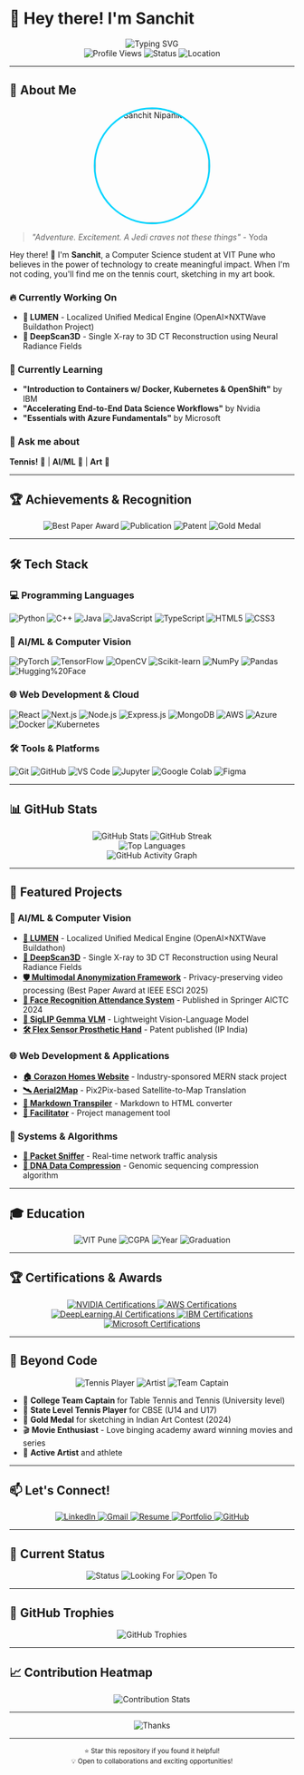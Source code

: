 # 👋 Hey there! I'm Sanchit

<div align="center">
  <img src="https://readme-typing-svg.herokuapp.com?font=Fira+Code&weight=600&size=28&pause=1000&color=00D4FF&center=true&vCenter=true&width=500&lines=Student+%F0%9F%8E%93;Athlete+%F0%9F%8E%BE;Artist+%F0%9F%8E%A8;AI+Enthusiast+%F0%9F%A4%96;Tennis+Player+%F0%9F%8E%BE" alt="Typing SVG" />
</div>

<div align="center">
  <img src="https://komarev.com/ghpvc/?username=sanchit1606&style=for-the-badge&color=00D4FF&label=Profile+Views" alt="Profile Views" />
  <img src="https://img.shields.io/badge/Status-Available%20for%20Opportunities-00D4FF?style=for-the-badge" alt="Status" />
  <img src="https://img.shields.io/badge/Location-Pune%2C%20India-FF6B6B?style=for-the-badge" alt="Location" />
</div>

---

## 🎯 About Me

<div align="center">
  <img src="https://github.com/sanchit1606/sanchit1606/blob/main/images/photo.jpeg" alt="Sanchit Nipanikar" width="200" style="border-radius: 50%; border: 3px solid #00D4FF;" />
</div>

> *"Adventure. Excitement. A Jedi craves not these things"* - Yoda

Hey there! 👋 I'm **Sanchit**, a Computer Science student at VIT Pune who believes in the power of technology to create meaningful impact. When I'm not coding, you'll find me on the tennis court, sketching in my art book.

### 🔥 Currently Working On
- **🚀 LUMEN** - Localized Unified Medical Engine (OpenAI×NXTWave Buildathon Project)
- **🧠 DeepScan3D** - Single X-ray to 3D CT Reconstruction using Neural Radiance Fields

### 🌱 Currently Learning
- **"Introduction to Containers w/ Docker, Kubernetes & OpenShift"** by IBM
- **"Accelerating End-to-End Data Science Workflows"** by Nvidia
- **"Essentials with Azure Fundamentals"** by Microsoft

### 💬 Ask me about
**Tennis!** 🎾 | **AI/ML** 🤖 | **Art** 🎨 

---

## 🏆 Achievements & Recognition

<div align="center">
  <img src="https://img.shields.io/badge/Best%20Paper%20Award-IEEE%20ESCI%202025-00D4FF?style=for-the-badge" alt="Best Paper Award" />
  <img src="https://img.shields.io/badge/Publication-Springer%20AICTC%202024-FF6B6B?style=for-the-badge" alt="Publication" />
  <img src="https://img.shields.io/badge/Patent-Published%20(IP%20India)-FFD93D?style=for-the-badge" alt="Patent" />
  <img src="https://img.shields.io/badge/Gold%20Medal-Indian%20Art%20Contest%202024-FFD93D?style=for-the-badge" alt="Gold Medal" />
</div>

---

## 🛠️ Tech Stack

### 💻 Programming Languages
![Python](https://img.shields.io/badge/Python-3776AB?style=for-the-badge&logo=python&logoColor=white)
![C++](https://img.shields.io/badge/C%2B%2B-00599C?style=for-the-badge&logo=c%2B%2B&logoColor=white)
![Java](https://img.shields.io/badge/Java-ED8B00?style=for-the-badge&logo=openjdk&logoColor=white)
![JavaScript](https://img.shields.io/badge/JavaScript-F7DF1E?style=for-the-badge&logo=javascript&logoColor=black)
![TypeScript](https://img.shields.io/badge/TypeScript-007ACC?style=for-the-badge&logo=typescript&logoColor=white)
![HTML5](https://img.shields.io/badge/HTML5-E34F26?style=for-the-badge&logo=html5&logoColor=white)
![CSS3](https://img.shields.io/badge/CSS3-1572B6?style=for-the-badge&logo=css3&logoColor=white)

### 🤖 AI/ML & Computer Vision
![PyTorch](https://img.shields.io/badge/PyTorch-EE4C2C?style=for-the-badge&logo=pytorch&logoColor=white)
![TensorFlow](https://img.shields.io/badge/TensorFlow-FF6F00?style=for-the-badge&logo=tensorflow&logoColor=white)
![OpenCV](https://img.shields.io/badge/OpenCV-5C3EE8?style=for-the-badge&logo=opencv&logoColor=white)
![Scikit-learn](https://img.shields.io/badge/scikit--learn-F7931E?style=for-the-badge&logo=scikit-learn&logoColor=white)
![NumPy](https://img.shields.io/badge/NumPy-013243?style=for-the-badge&logo=numpy&logoColor=white)
![Pandas](https://img.shields.io/badge/Pandas-150458?style=for-the-badge&logo=pandas&logoColor=white)
![Hugging%20Face](https://img.shields.io/badge/Hugging%20Face-FF6B6B?style=for-the-badge&logo=huggingface&logoColor=white)

### 🌐 Web Development & Cloud
![React](https://img.shields.io/badge/React-20232A?style=for-the-badge&logo=react&logoColor=61DAFB)
![Next.js](https://img.shields.io/badge/Next.js-000000?style=for-the-badge&logo=next.js&logoColor=white)
![Node.js](https://img.shields.io/badge/Node.js-43853D?style=for-the-badge&logo=node.js&logoColor=white)
![Express.js](https://img.shields.io/badge/Express.js-404D59?style=for-the-badge&logo=express&logoColor=white)
![MongoDB](https://img.shields.io/badge/MongoDB-4EA94B?style=for-the-badge&logo=mongodb&logoColor=white)
![AWS](https://img.shields.io/badge/AWS-232F3E?style=for-the-badge&logo=amazon-aws&logoColor=white)
![Azure](https://img.shields.io/badge/Azure-0089D6?style=for-the-badge&logo=microsoft-azure&logoColor=white)
![Docker](https://img.shields.io/badge/Docker-2496ED?style=for-the-badge&logo=docker&logoColor=white)
![Kubernetes](https://img.shields.io/badge/Kubernetes-326CE5?style=for-the-badge&logo=kubernetes&logoColor=white)

### 🛠️ Tools & Platforms
![Git](https://img.shields.io/badge/Git-F05032?style=for-the-badge&logo=git&logoColor=white)
![GitHub](https://img.shields.io/badge/GitHub-100000?style=for-the-badge&logo=github&logoColor=white)
![VS Code](https://img.shields.io/badge/VS%20Code-007ACC?style=for-the-badge&logo=visual-studio-code&logoColor=white)
![Jupyter](https://img.shields.io/badge/Jupyter-F37626?style=for-the-badge&logo=jupyter&logoColor=white)
![Google Colab](https://img.shields.io/badge/Google%20Colab-F9AB00?style=for-the-badge&logo=google-colab&logoColor=white)
![Figma](https://img.shields.io/badge/Figma-F24E1E?style=for-the-badge&logo=figma&logoColor=white)

---

## 📊 GitHub Stats

<div align="center">
  <img src="https://github-readme-stats.vercel.app/api?username=sanchit1606&show_icons=true&theme=tokyonight&hide_border=true&bg_color=0D1117&title_color=00D4FF&text_color=FFFFFF&icon_color=00D4FF&include_all_commits=true&count_private=true" alt="GitHub Stats" />
  <img src="https://github-readme-streak-stats.herokuapp.com/?user=sanchit1606&theme=tokyonight&hide_border=true&background=0D1117&stroke=00D4FF&ring=00D4FF&fire=00D4FF&currStreakNum=FFFFFF&currStreakLabel=FFFFFF&sideNums=FFFFFF&sideLabels=FFFFFF&dates=FFFFFF" alt="GitHub Streak" />
</div>

<div align="center">
  <img src="https://github-readme-stats.vercel.app/api/top-langs/?username=sanchit1606&layout=compact&theme=tokyonight&hide_border=true&bg_color=0D1117&title_color=00D4FF&text_color=FFFFFF&langs_count=8" alt="Top Languages" />
</div>

<div align="center">
  <img src="https://github-readme-activity-graph.vercel.app/graph?username=sanchit1606&theme=tokyonight&hide_border=true&bg_color=0D1117&title_color=00D4FF&color=00D4FF&line=00D4FF&point=00D4FF" alt="GitHub Activity Graph" />
</div>

---

## 🚀 Featured Projects

### 🧠 AI/ML & Computer Vision
- **[🚀 LUMEN](https://github.com/sanchit1606/LUMEN)** - Localized Unified Medical Engine (OpenAI×NXTWave Buildathon)
- **[🧠 DeepScan3D](https://github.com/sanchit1606/sanchit1606)** - Single X-ray to 3D CT Reconstruction using Neural Radiance Fields
- **[🛡️ Multimodal Anonymization Framework](https://github.com/sanchit1606/sanchit1606)** - Privacy-preserving video processing (Best Paper Award at IEEE ESCI 2025)
- **[👤 Face Recognition Attendance System](https://github.com/sanchit1606/Face-Recognition-Based-Attendance-System)** - Published in Springer AICTC 2024
- **[🤖 SigLIP Gemma VLM](https://github.com/sanchit1606/A-Lightweight-Multimodal-Vision-Language-Model)** - Lightweight Vision-Language Model
- **[🛠️ Flex Sensor Prosthetic Hand](https://github.com/sanchit1606/sanchit1606)** - Patent published (IP India)

### 🌐 Web Development & Applications
- **[🏠 Corazon Homes Website](https://github.com/sanchit1606/sanchit1606)** - Industry-sponsored MERN stack project
- **[🛰️ Aerial2Map](https://github.com/sanchit1606/Aerial2Map-Pix2Pix-based-Satellite-to-Map-Translation)** - Pix2Pix-based Satellite-to-Map Translation
- **[📝 Markdown Transpiler](https://github.com/sanchit1606/markdown_transpiler)** - Markdown to HTML converter
- **[🔧 Facilitator](https://github.com/sanchit1606/facilitator)** - Project management tool

### 🔧 Systems & Algorithms
- **[📡 Packet Sniffer](https://github.com/sanchit1606/sanchit1606)** - Real-time network traffic analysis
- **[🧬 DNA Data Compression](https://github.com/sanchit1606/sanchit1606)** - Genomic sequencing compression algorithm

---

## 🎓 Education

<div align="center">
  <img src="https://img.shields.io/badge/VIT%20Pune-B.Tech%20Computer%20Science-00D4FF?style=for-the-badge&logo=graduation-cap" alt="VIT Pune" />
  <img src="https://img.shields.io/badge/CGPA-8.43%2F10-FFD93D?style=for-the-badge" alt="CGPA" />
  <img src="https://img.shields.io/badge/Year-2022--2026-FF6B6B?style=for-the-badge" alt="Year" />
  <img src="https://img.shields.io/badge/Expected%20Graduation-May%202026-00D4FF?style=for-the-badge" alt="Graduation" />
</div>

---

## 🏆 Certifications & Awards

<div align="center">
  <a href="https://drive.google.com/drive/folders/1tBrETLYBgA6QUxKxxUbaxKwdDqUW1-kY?usp=drive_link">
    <img src="https://img.shields.io/badge/NVIDIA-Certifications-76B900?style=for-the-badge&logo=nvidia" alt="NVIDIA Certifications" />
  </a>
  <a href="https://drive.google.com/drive/folders/1tBrETLYBgA6QUxKxxUbaxKwdDqUW1-kY?usp=drive_link">
    <img src="https://img.shields.io/badge/AWS-Certifications-FF9900?style=for-the-badge&logo=amazon-aws" alt="AWS Certifications" />
  </a>
  <a href="https://drive.google.com/drive/folders/1tBrETLYBgA6QUxKxxUbaxKwdDqUW1-kY?usp=drive_link">
    <img src="https://img.shields.io/badge/DeepLearning.AI-Certifications-00D4FF?style=for-the-badge" alt="DeepLearning.AI Certifications" />
  </a>
  <a href="https://drive.google.com/drive/folders/1tBrETLYBgA6QUxKxxUbaxKwdDqUW1-kY?usp=drive_link">
    <img src="https://img.shields.io/badge/IBM-Certifications-052FAD?style=for-the-badge&logo=ibm" alt="IBM Certifications" />
  </a>
  <a href="https://drive.google.com/drive/folders/1tBrETLYBgA6QUxKxxUbaxKwdDqUW1-kY?usp=drive_link">
    <img src="https://img.shields.io/badge/Microsoft-Certifications-00D4FF?style=for-the-badge&logo=microsoft" alt="Microsoft Certifications" />
  </a>
</div>

---

## 🎾 Beyond Code

<div align="center">
  <img src="https://img.shields.io/badge/Tennis-Player%20%F0%9F%8E%BE-FF6B6B?style=for-the-badge" alt="Tennis Player" />
  <img src="https://img.shields.io/badge/Artist-%F0%9F%8E%A8-FFD93D?style=for-the-badge" alt="Artist" />
  <img src="https://img.shields.io/badge/Team%20Captain-Table%20Tennis%20%26%20Tennis-00D4FF?style=for-the-badge" alt="Team Captain" />
</div>

- 🏓 **College Team Captain** for Table Tennis and Tennis (University level)
- 🎾 **State Level Tennis Player** for CBSE (U14 and U17)
- 🎨 **Gold Medal** for sketching in Indian Art Contest (2024)
- 🎬 **Movie Enthusiast** - Love binging academy award winning movies and series
- 🎨 **Active Artist** and athlete

---

## 📫 Let's Connect!

<div align="center">
  <a href="https://www.linkedin.com/in/sanchit1606/">
    <img src="https://img.shields.io/badge/LinkedIn-0077B5?style=for-the-badge&logo=linkedin&logoColor=white" alt="LinkedIn" />
  </a>
  <a href="mailto:sanchitnipanikar@gmail.com">
    <img src="https://img.shields.io/badge/Gmail-D14836?style=for-the-badge&logo=gmail&logoColor=white" alt="Gmail" />
  </a>
  <a href="https://drive.google.com/file/d/1eRNP95ttareVCGXvIzCZbJ7U_glhTWFh/view?usp=sharing">
    <img src="https://img.shields.io/badge/Resume-View%20CV-00D4FF?style=for-the-badge" alt="Resume" />
  </a>
  <a href="https://sanchit1606.github.io/sanchit1606/">
    <img src="https://img.shields.io/badge/Portfolio-View%20Website-FFD93D?style=for-the-badge" alt="Portfolio" />
  </a>
  <a href="https://github.com/sanchit1606">
    <img src="https://img.shields.io/badge/GitHub-Follow-FF6B6B?style=for-the-badge&logo=github" alt="GitHub" />
  </a>
</div>

---

## 🎯 Current Status

<div align="center">
  <img src="https://img.shields.io/badge/Status-Available%20for%20Opportunities-00D4FF?style=for-the-badge" alt="Status" />
  <img src="https://img.shields.io/badge/Looking%20for-AI%2FML%20Internships-FF6B6B?style=for-the-badge" alt="Looking For" />
  <img src="https://img.shields.io/badge/Open%20to-Collaborations%20%26%20Research-FFD93D?style=for-the-badge" alt="Open To" />
</div>

---

## 🏅 GitHub Trophies

<div align="center">
  <img src="https://github-profile-trophy.vercel.app/?username=sanchit1606&theme=tokyonight&no-frame=true&no-bg=false&margin-w=4&row=1&column=7" alt="GitHub Trophies" />
</div>

---

## 📈 Contribution Heatmap

<div align="center">
  <img src="https://github-contribution-stats.vercel.app/api/?username=sanchit1606&theme=tokyonight" alt="Contribution Stats" />
</div>

---

<div align="center">
  <img src="https://readme-typing-svg.herokuapp.com?font=Fira+Code&weight=600&size=24&pause=1000&color=00D4FF&center=true&vCenter=true&width=600&lines=Thanks+for+visiting!+%F0%9F%8E%89;Let's+connect+and+build+amazing+things!+%F0%9F%9A%80;Student+%E2%80%A2+Athlete+%E2%80%A2+Artist+%E2%80%A2+Developer+%F0%9F%9A%80" alt="Thanks" />
</div>

---

<div align="center">
  <sub>⭐ Star this repository if you found it helpful!</sub>
  <br>
  <sub>💡 Open to collaborations and exciting opportunities!</sub>
</div>
